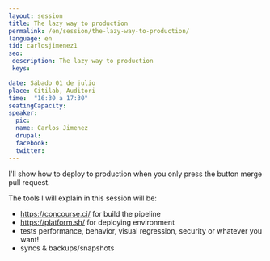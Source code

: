 ```yaml
---
layout: session
title: The lazy way to production
permalink: /en/session/the-lazy-way-to-production/
language: en
tid: carlosjimenez1
seo:
 description: The lazy way to production
 keys:

date: Sábado 01 de julio
place: Citilab, Auditori
time:  "16:30 a 17:30"
seatingCapacity:
speaker:
  pic:
  name: Carlos Jimenez
  drupal:
  facebook:
  twitter:
---
```

I'll show how to deploy to production when you only press the button merge pull request.

The tools I will explain in this session will be&#58;
- https://concourse.ci/ for build the pipeline
- https://platform.sh/ for deploying environment
- tests performance, behavior, visual regression, security or whatever you want!
- syncs & backups/snapshots

